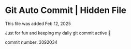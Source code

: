 # Git Auto Commit | Hidden File

This file was added Feb 12, 2025

Just for fun and keeping my daily git commit active 🤪

commit number: 3092034
